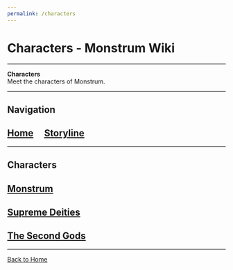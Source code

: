 ```yaml
---
permalink: /characters
---
```


# Characters - Monstrum Wiki

---

**Characters**  
Meet the characters of Monstrum.

---

## Navigation

## [Home](../index.md) &nbsp;&nbsp;&nbsp; [Storyline](../storyline.md)

---

## Characters
##  [Monstrum](../character/Monstrum.md)
##  [Supreme Deities](../character/first-deities.md)
##  [The Second Gods](../characters/second-gods.md)
---

[Back to Home](../index.md)
